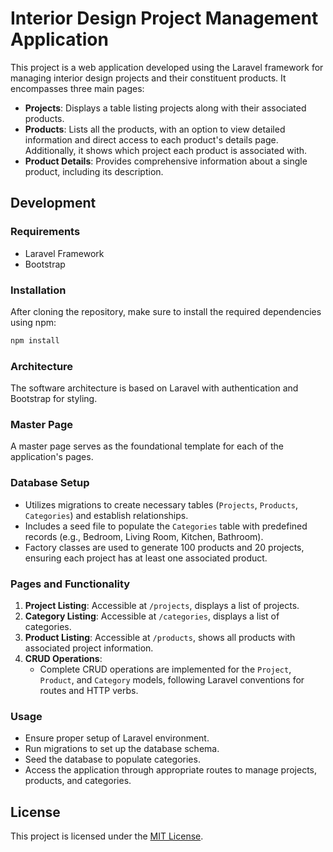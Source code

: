 # Interior Design Project Management Application

This project is a web application developed using the Laravel framework for managing interior design projects and their constituent products. It encompasses three main pages:

- **Projects**: Displays a table listing projects along with their associated products.
- **Products**: Lists all the products, with an option to view detailed information and direct access to each product's details page. Additionally, it shows which project each product is associated with.
- **Product Details**: Provides comprehensive information about a single product, including its description.

## Development

### Requirements
- Laravel Framework
- Bootstrap

### Installation
After cloning the repository, make sure to install the required dependencies using npm:

```bash
npm install
```

### Architecture
The software architecture is based on Laravel with authentication and Bootstrap for styling.

### Master Page
A master page serves as the foundational template for each of the application's pages.

### Database Setup
- Utilizes migrations to create necessary tables (`Projects`, `Products`, `Categories`) and establish relationships.
- Includes a seed file to populate the `Categories` table with predefined records (e.g., Bedroom, Living Room, Kitchen, Bathroom).
- Factory classes are used to generate 100 products and 20 projects, ensuring each project has at least one associated product.

### Pages and Functionality
1. **Project Listing**: Accessible at `/projects`, displays a list of projects.
2. **Category Listing**: Accessible at `/categories`, displays a list of categories.
3. **Product Listing**: Accessible at `/products`, shows all products with associated project information.
4. **CRUD Operations**:
   - Complete CRUD operations are implemented for the `Project`, `Product`, and `Category` models, following Laravel conventions for routes and HTTP verbs.

### Usage
- Ensure proper setup of Laravel environment.
- Run migrations to set up the database schema.
- Seed the database to populate categories.
- Access the application through appropriate routes to manage projects, products, and categories.

## License
This project is licensed under the [MIT License](LICENSE).
